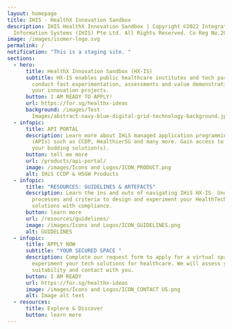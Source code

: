 ```yaml
---
layout: homepage
title: IHIS - HealthX Innovation Sandbox
description: IHIS HealthX Innovation Sandbox | Copyright ©2022 Integrated Health
  Information Systems (IHIS) Pte Ltd. All Rights Reserved. Co Reg No.200814464H
image: /images/isomer-logo.svg
permalink: /
notification: "This is a staging site. "
sections:
  - hero:
      title: HealthX Innovation Sandbox (HX-IS)
      subtitle: HX-IS enables public healthcare institutes and tech partners to
        conduct fast experimentation, assessments and value demonstrations for
        your innovation projects.
      button: I AM READY TO APPLY!
      url: https://for.sg/healthx-ideas
      background: /images/Test
        Images/abstract-navy-blue-digital-grid-technology-background.jpeg
  - infopic:
      title: API PORTAL
      description: Learn more about IHiS managed application programming interfaces
        (APIs) such as CCDP, HealthierSG and many more. Gain access to better
        your budding solution(s).
      button: tell me more
      url: /products/api-portal/
      image: /images/Icons and Logos/ICON_PRODUCT.png
      alt: IHiS CCDP & HSGW Products
  - infopic:
      title: "RESOURCES: GUIDELINES & ARTEFACTS"
      description: Learn the ins and outs of navigating IHiS HX-IS. Understand the
        processes and criteria to design and experiment your HealthTech
        solutions with compliance.
      button: learn more
      url: /resources/guidelines/
      image: /images/Icons and Logos/ICON_GUIDELINES.png
      alt: GUIDELINES
  - infopic:
      title: APPLY NOW
      subtitle: "YOUR SECURED SPACE "
      description: Complete our request form to apply for a virtual space to
        experiment your tech solutions for healthcare. We will assess your
        suitability and contact with you.
      button: I AM READY
      url: https://for.sg/healthx-ideas
      image: /images/Icons and Logos/ICON_CONTACT US.png
      alt: Image alt text
  - resources:
      title: Explore & Discover
      button: learn more
---
```

